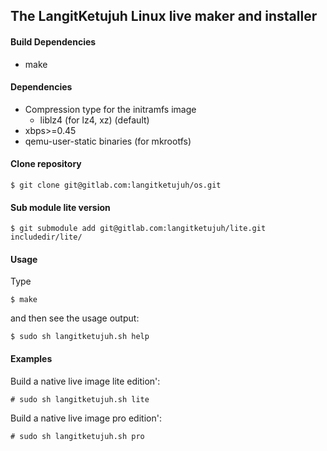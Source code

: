## The LangitKetujuh Linux live maker and installer

#### Build Dependencies

 * make

#### Dependencies

 * Compression type for the initramfs image
   * liblz4 (for lz4, xz) (default)
 * xbps>=0.45
 * qemu-user-static binaries (for mkrootfs)


#### Clone repository

    $ git clone git@gitlab.com:langitketujuh/os.git
    
#### Sub module lite version

    $ git submodule add git@gitlab.com:langitketujuh/lite.git includedir/lite/
    
#### Usage

Type

    $ make

and then see the usage output:

    $ sudo sh langitketujuh.sh help


#### Examples

Build a native live image lite edition':

    # sudo sh langitketujuh.sh lite
    
Build a native live image pro edition':

    # sudo sh langitketujuh.sh pro
